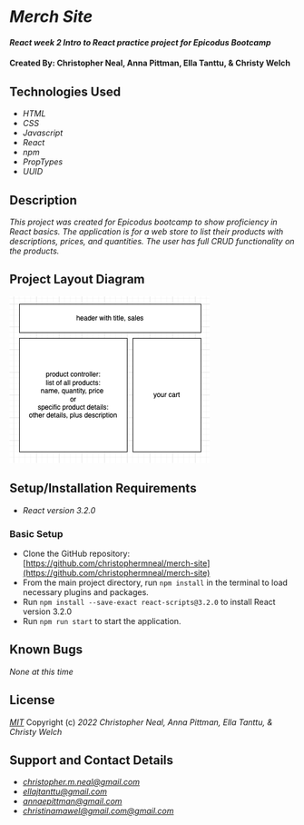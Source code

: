 # _Merch Site_

#### _React week 2 Intro to React practice project for Epicodus Bootcamp_

#### Created By: **Christopher Neal, Anna Pittman, Ella Tanttu, & Christy Welch**

## Technologies Used

- _HTML_
- _CSS_
- _Javascript_
- _React_
- _npm_
- _PropTypes_
- _UUID_

## Description

_This project was created for Epicodus bootcamp to show proficiency in React basics. The application is for a web store to list their products with descriptions, prices, and quantities. The user has full CRUD functionality on the products._

## Project Layout Diagram

![project-diagram](./project-diagram.png)

## Setup/Installation Requirements

- _React version 3.2.0_

### Basic Setup

- Clone the GitHub repository: [https://github.com/christophermneal/merch-site](https://github.com/christophermneal/merch-site)
- From the main project directory, run `npm install` in the terminal to load necessary plugins and packages.
- Run `npm install --save-exact react-scripts@3.2.0` to install React version 3.2.0
- Run `npm run start` to start the application.

## Known Bugs

_None at this time_

## License

_[MIT](https://opensource.org/licenses/MIT)_
Copyright (c) _2022_ _Christopher Neal, Anna Pittman, Ella Tanttu, & Christy Welch_

## Support and Contact Details

- _[christopher.m.neal@gmail.com](mailto:christopher.m.neal@gmail.com)_
- _[ellajtanttu@gmail.com](mailto:ellajtanttu@gmail.com)_
- _[annaepittman@gmail.com](mailto:annaepittman@gmail.com)_
- _[christinamawel@gmail.com@gmail.com](mailto:christinamawel@gmail.com@gmail.com)_
